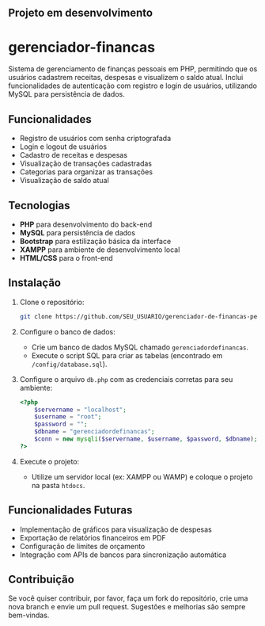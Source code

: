## Projeto em desenvolvimento
# gerenciador-financas
Sistema de gerenciamento de finanças pessoais em PHP, permitindo que os usuários cadastrem receitas, despesas e visualizem o saldo atual. Inclui funcionalidades de autenticação com registro e login de usuários, utilizando MySQL para persistência de dados.

## Funcionalidades

- Registro de usuários com senha criptografada
- Login e logout de usuários
- Cadastro de receitas e despesas
- Visualização de transações cadastradas
- Categorias para organizar as transações
- Visualização de saldo atual

## Tecnologias

- **PHP** para desenvolvimento do back-end
- **MySQL** para persistência de dados
- **Bootstrap** para estilização básica da interface
- **XAMPP** para ambiente de desenvolvimento local
- **HTML/CSS** para o front-end

## Instalação

1. Clone o repositório:
    ```bash
    git clone https://github.com/SEU_USUARIO/gerenciador-de-financas-pessoais.git
    ```

2. Configure o banco de dados:
   - Crie um banco de dados MySQL chamado `gerenciadordefinancas`.
   - Execute o script SQL para criar as tabelas (encontrado em `/config/database.sql`).

3. Configure o arquivo `db.php` com as credenciais corretas para seu ambiente:
    ```php
    <?php
        $servername = "localhost";
        $username = "root";
        $password = "";
        $dbname = "gerenciadordefinancas";
        $conn = new mysqli($servername, $username, $password, $dbname);
    ?>
    ```

4. Execute o projeto:
   - Utilize um servidor local (ex: XAMPP ou WAMP) e coloque o projeto na pasta `htdocs`.

## Funcionalidades Futuras

- Implementação de gráficos para visualização de despesas
- Exportação de relatórios financeiros em PDF
- Configuração de limites de orçamento
- Integração com APIs de bancos para sincronização automática

## Contribuição

Se você quiser contribuir, por favor, faça um fork do repositório, crie uma nova branch e envie um pull request. Sugestões e melhorias são sempre bem-vindas.


